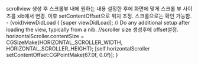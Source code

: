 scrollview 생성 후 스크롤뷰 내에 원하는 내용 설정한 후에 화면에 맞게 스크롤 뷰 사이즈를 xib에서 변경.
이후 setContentOffset으로 위치 조정. 스크롤으로는 확인 가능함.
	- (void)viewDidLoad
	{
	    [super viewDidLoad];
		// Do any additional setup after loading the view, typically from a nib.
		//scroller size 생성후에 offset설정.
		horizontalScroller.contentSize = CGSizeMake(HORIZONTAL_SCROLLER_WIDTH, HORIZONTAL_SCROLLER_HEIGHT);
	    [self.horizontalScroller setContentOffset:CGPointMake(67.0f, 0.0f)];
	}